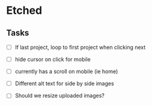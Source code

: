 # Etched


## Tasks
- [ ] If last project, loop to first project when clicking next
- [ ] hide cursor on click for mobile
- [ ] currently has a scroll on mobile (ie home)
- [ ] Different alt text for side by side images
- [ ] Should we resize uploaded images?

